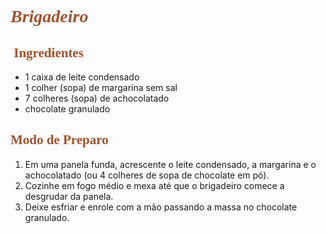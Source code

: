 # <span style = "color:Sienna "><span style="font-family:JasmineUPC">*Brigadeiro*</span> </span>	       												





## <span style = "color:Sienna "><span style="font-family:JasmineUPC">  **Ingredientes**</span> </span>		



- 1 caixa de leite condensado
- 1 colher (sopa) de margarina sem sal
- 7 colheres (sopa) de achocolatado
- chocolate granulado



## <span style = "color:Sienna "><span style="font-family:JasmineUPC">  **Modo de Preparo**</span> </span>	



1. Em uma panela funda, acrescente o leite condensado, a margarina e o achocolatado (ou 4 colheres de sopa de chocolate em pó).
2. Cozinhe em fogo médio e mexa até que o brigadeiro comece a desgrudar da panela.
3. Deixe esfriar e enrole com a mão passando a massa no chocolate granulado.





